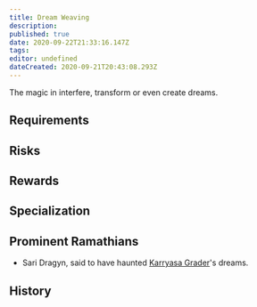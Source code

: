```yaml
---
title: Dream Weaving
description: 
published: true
date: 2020-09-22T21:33:16.147Z
tags: 
editor: undefined
dateCreated: 2020-09-21T20:43:08.293Z
---
```


The magic in interfere, transform or even create dreams.

## Requirements

## Risks

## Rewards

## Specialization

## Prominent Ramathians

- Sari Dragyn, said to have haunted [Karryasa Grader](/characters/karryasa-grader)'s dreams.

## History

